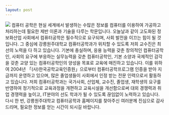 ```yaml
---
layout: post
---
```

<img src="{https://w7.pngwing.com/pngs/575/360/png-transparent-icon-steve-jobs-apple-steve-jobs-celebrities-innovation-monochrome-thumbnail">
컴퓨터 공학은 현실 세계에서 발생하는 수많은 정보를 컴퓨터를 이용하여 가공하고 처리하는데 필요한 제반 이론과 기술을 다루는 학문입니다. 오늘날과 같이 고도화된 정보화산업 사회에서 컴퓨터공학은 필수적으로 요구되며, 사회 발전을 이끄는 힘이 될 것입니다. 그 중심에 강릉원주대학교 컴퓨터공학과가 위치할 수 있도록 저희 교수진은 최선의 노력을 다 하고 있습니다. 기본에 충실하며, 응용 능력을 갖춘 창의적인 컴퓨터공학인, 사회의 요구에 부응하는 실무능력을 갖춘 컴퓨터공학인, 기본 소양과 국제적인 감각을 갖춘 교양 있는 컴퓨터공학인의 양성을 목표로 교육에 매진하고 있습니다. 이를 위하여 2004년 「(사)한국공학교육인증원」으로부터 컴퓨터공학프로그램 인증을 받아 지금까지 운영하고 있으며, 많은 졸업생들이 사회에서 인정 받는 전문 인력으로서 활동하고 있습니다. 저희 컴퓨터공학과는 국가사회, 산업체, 교수진, 졸업생, 재학생의 요구를 반영하여 정기적으로 교육과정을 개편하고 교육시설을 개선함으로써 대외 경쟁력과 취업 경쟁력을 높이고, IT분야의 선도 학과가 될 수 있도록 끊임없이 노력하고 있습니다. 다시 한 번, 강릉원주대학교 컴퓨터공학과 홈페이지를 찾아주신 여러분께 진심으로 감사드리며, 필요한 정보를 얻는 시간이 되시길 바랍니다.
